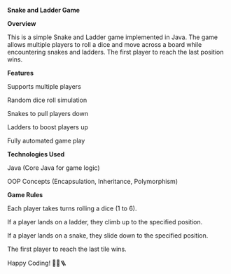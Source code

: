 **Snake and Ladder Game**

**Overview**

This is a simple Snake and Ladder game implemented in Java. The game allows multiple players to roll a dice and move across a board while encountering snakes and ladders. The first player to reach the last position wins.

**Features**

Supports multiple players

Random dice roll simulation

Snakes to pull players down

Ladders to boost players up

Fully automated game play

**Technologies Used**

Java (Core Java for game logic)

OOP Concepts (Encapsulation, Inheritance, Polymorphism)

**Game Rules**

Each player takes turns rolling a dice (1 to 6).

If a player lands on a ladder, they climb up to the specified position.

If a player lands on a snake, they slide down to the specified position.

The first player to reach the last tile wins.

Happy Coding! 🎲🐍🪜
